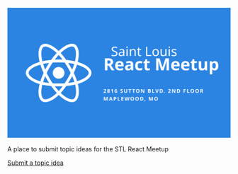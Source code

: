 ![STL React Meetup](https://github.com/zipline/react-meetup/blob/master/meetup.svg)

A place to submit topic ideas for the STL React Meetup

[Submit a topic idea](https://github.com/zipline/react-meetup/issues/new?assignees=&labels=&template=talk-submission-template.md&title=React+Talk+Title+-+Talker%27s+Name)
